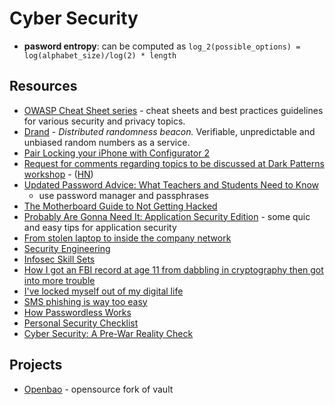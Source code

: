 # Cyber Security

- **pasword entropy**: can be computed as `log_2(possible_options) = log(alphabet_size)/log(2) * length`

## Resources

- [OWASP Cheat Sheet series](https://cheatsheetseries.owasp.org/index.html) - cheat sheets and best practices guidelines for various security and privacy topics.
- [Drand](https://drand.love/) - _Distributed randomness beacon._ Verifiable, unpredictable and unbiased random numbers as a service.
- [Pair Locking your iPhone with Configurator 2](https://arkadiyt.com/2019/10/07/pair-locking-your-iphone-with-configurator-2/)
- [Request for comments regarding topics to be discussed at Dark Patterns workshop](https://www.regulations.gov/document/FTC-2021-0019-0001/comment) - ([HN](https://news.ycombinator.com/item?id=27017041))
- [Updated Password Advice: What Teachers and Students Need to Know](https://www.theedublogger.com/updated-password-advice-what-teachers-and-students-need-to-know/)
  - use password manager and passphrases
- [The Motherboard Guide to Not Getting Hacked](https://www.vice.com/en/article/d3devm/motherboard-guide-to-not-getting-hacked-online-safety-guide)
- [Probably Are Gonna Need It: Application Security Edition](https://jacobian.org/2021/jul/8/appsec-pagnis/) - some quic and easy tips for application security
- [From stolen laptop to inside the company network](https://dolosgroup.io/blog/2021/7/9/from-stolen-laptop-to-inside-the-company-network)
- [Security Engineering](https://www.cl.cam.ac.uk/~rja14/book.html)
- [Infosec Skill Sets](https://www.netmeister.org/blog/infosec-skillsets.html)
- [How I got an FBI record at age 11 from dabbling in cryptography then got into more trouble](https://web.stanford.edu/~learnest/les/crypto.htm)
- [I've locked myself out of my digital life](https://shkspr.mobi/blog/2022/06/ive-locked-myself-out-of-my-digital-life/)
- [SMS phishing is way too easy](https://www.bejarano.io/sms-phishing/)
- [How Passwordless Works](https://goteleport.com/blog/how-passwordless-works/?utm_campaign=pwdless&utm_medium=partner&utm_source=Pointer)
- [Personal Security Checklist](https://digital-defense.io)
- [Cyber Security: A Pre-War Reality Check](https://berthub.eu/articles/posts/cyber-security-pre-war-reality-check/)

## Projects

- [Openbao](https://openbao.org) - opensource fork of vault
